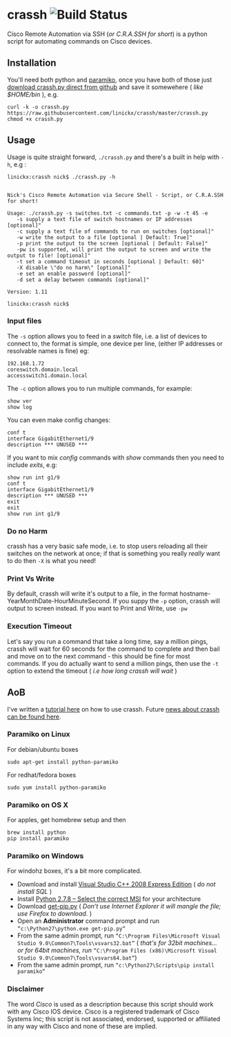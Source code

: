 # crassh ![Build Status](https://travis-ci.org/linickx/crassh.svg?branch=tests-beta)

Cisco Remote Automation via SSH (*or C.R.A.SSH for short*) is a python script for automating commands on Cisco devices.

## Installation ##

You'll need both python and [paramiko](https://github.com/linickx/crassh/blob/master/README.md#aob), once you have both of those just [download crassh.py direct from github](https://raw.githubusercontent.com/linickx/crassh/master/crassh.py) and save it somewehere ( *like $HOME/bin* ), e.g.

```
curl -k -o crassh.py https://raw.githubusercontent.com/linickx/crassh/master/crassh.py
chmod +x crassh.py
```

## Usage ##

Usage is quite straight forward, `./crassh.py` and there's a built in help with `-h`, e.g :

```
linickx:crassh nick$ ./crassh.py -h


Nick's Cisco Remote Automation via Secure Shell - Script, or C.R.A.SSH for short!

Usage: ./crassh.py -s switches.txt -c commands.txt -p -w -t 45 -e
   -s supply a text file of switch hostnames or IP addresses [optional]"
   -c supply a text file of commands to run on switches [optional]"
   -w write the output to a file [optional | Default: True]"
   -p print the output to the screen [optional | Default: False]"
   -pw is supported, will print the output to screen and write the output to file! [optional]"
   -t set a command timeout in seconds [optional | Default: 60]"
   -X disable \"do no harm\" [optional]"
   -e set an enable password [optional]"
   -d set a delay between commands [optional]"

Version: 1.11

linickx:crassh nick$
```

### Input files ###

The `-s` option allows you to feed in a *switch* file, i.e. a list of devices to connect to, the format is simple, one device per line, (either IP addresses or resolvable names is fine) eg:

```
192.168.1.72
coreswitch.domain.local
accessswitch1.domain.local
```

The `-c` option allows you to run multiple commands, for example:

```
show ver
show log
```

You can even make config changes:

```
conf t
interface GigabitEthernet1/9
description *** UNUSED ***
```

If you want to mix *config* commands with *show* commands then you need to include _*exits*_, e.g:

```
show run int g1/9
conf t
interface GigabitEthernet1/9
description *** UNUSED ***
exit
exit
show run int g1/9
```

### Do no Harm ###

crassh has a very basic safe mode, i.e. to stop users reloading all their switches on the network at once; if that is something you really _really_ want to do then `-X` is what you need!

### Print Vs Write ###

By default, crassh will write it's output to a file, in the format hostname-YearMonthDate-HourMinuteSecond. If you suppy the `-p` option, crassh will output to screen instead. If you want to Print and Write, use `-pw`

### Execution Timeout ###

Let's say you run a command that take a long time, say a million pings, crassh will wait for 60 seconds for the command to complete and then bail and move on to the next command - this should be fine for most commands. If you do actually want to send a million pings, then use the `-t` option to extend the timeout ( *i.e how long crassh will wait* )

## AoB ##

I've written a [tutorial here](http://www.linickx.com/3980/automating-cisco-commands-with-c-r-a-ssh) on how to use crassh. Future [news about crassh can be found here](http://www.linickx.com/tag/crassh).

### Paramiko on Linux ###

For debian/ubuntu boxes

   `sudo apt-get install python-paramiko`

For redhat/fedora boxes

   `sudo yum install python-paramiko`

### Paramiko on OS X ###

For apples, get homebrew setup and then

   `brew install python`  
   `pip install paramiko`

### Paramiko on Windows ###

For windohz boxes, it's a bit more complicated.

* Download and install [Visual Studio C++ 2008 Express Edition](http://download.microsoft.com/download/A/5/4/A54BADB6-9C3F-478D-8657-93B3FC9FE62D/vcsetup.exe) ( *do not install SQL* )
* Install [Python 2.7.8 – Select the correct MSI](https://www.python.org/download/releases/2.7.8/) for your architecture
* Download [get-pip.py](https://bootstrap.pypa.io/get-pip.py) ( *Don’t use Internet Explorer it will mangle the file; _use Firefox_ to download.* )
* Open an **Administrator** command prompt and run `“c:\Python27\python.exe get-pip.py“`
* From the same admin prompt, run `“C:\Program Files\Microsoft Visual Studio 9.0\Common7\Tools\vsvars32.bat”` ( *that's for 32bit machines… or for 64bit machines, run* `“C:\Program Files (x86)\Microsoft Visual Studio 9.0\Common7\Tools\vsvars64.bat“`)
* From the same admin prompt, run `“c:\Python27\Scripts\pip install paramiko“`


### Disclaimer ###

The word *Cisco* is used as a description because this script should work with any Cisco IOS device. Cisco is a registered trademark of Cisco Systems Inc; this script is not associated, endorsed, supported or affiliated in any way with Cisco and none of these are implied.
